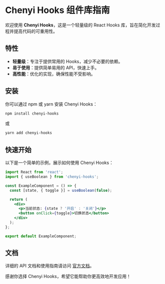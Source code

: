 # Chenyi Hooks 组件库指南

欢迎使用 **Chenyi Hooks**，这是一个轻量级的 React Hooks 库，旨在简化开发过程并提高代码的可重用性。

## 特性

- **轻量级**：专注于提供常用的 Hooks，减少不必要的依赖。
- **易于使用**：提供简单易用的 API，快速上手。
- **高性能**：优化的实现，确保性能不受影响。

## 安装

你可以通过 npm 或 yarn 安装 Chenyi Hooks：

```bash
npm install chenyi-hooks
```

或

```bash
yarn add chenyi-hooks
```

## 快速开始

以下是一个简单的示例，展示如何使用 Chenyi Hooks：

```jsx
import React from 'react';
import { useBoolean } from 'chenyi-hooks';

const ExampleComponent = () => {
  const [state, { toggle }] = useBoolean(false);

  return (
    <div>
      <p>当前状态: {state ? '开启' : '关闭'}</p>
      <button onClick={toggle}>切换状态</button>
    </div>
  );
};

export default ExampleComponent;
```

## 文档



详细的 API 文档和使用指南请访问 [官方文档](#)。

感谢你选择 Chenyi Hooks，希望它能帮助你更高效地开发应用！

```

```
